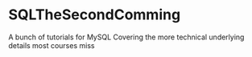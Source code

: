 # SQLTheSecondComming
A bunch of tutorials for MySQL Covering the more technical underlying details most courses miss
